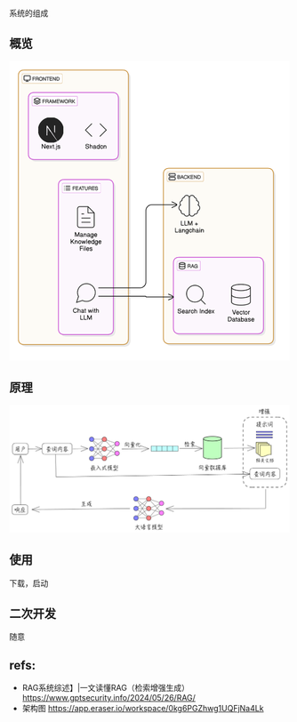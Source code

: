 系统的组成

## 概览

![arch](./docs/arch.svg) 

## 原理

![rag-flow](./docs/rag_flow.png)

## 使用

下载，启动

## 二次开发

随意

## refs:
- RAG系统综述】|一文读懂RAG（检索增强生成）https://www.gptsecurity.info/2024/05/26/RAG/
- 架构图 https://app.eraser.io/workspace/0kg6PGZhwg1UQFjNa4Lk